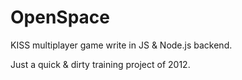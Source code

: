 OpenSpace
=========

KISS multiplayer game write in JS & Node.js backend.

Just a quick & dirty training project of 2012.
